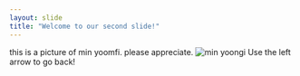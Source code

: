```yaml
---
layout: slide
title: "Welcome to our second slide!"
---
```

this is a picture of min yoomfi. please appreciate. ![min yoongi](https://img.buzzfeed.com/buzzfeed-static/static/2019-09/21/15/asset/aa5897345fe0/sub-buzz-2775-1569080254-1.jpg?output-quality=auto&output-format=auto&downsize=640:*)
Use the left arrow to go back!
